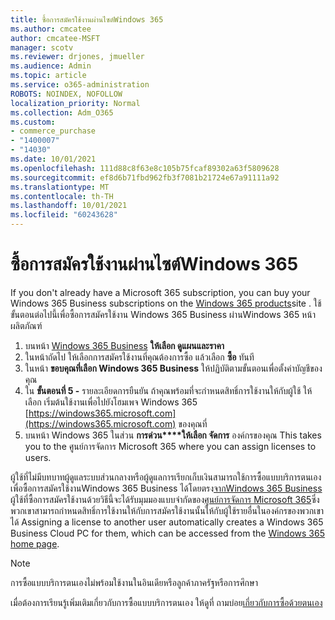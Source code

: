 ```yaml
---
title: ซื้อการสมัครใช้งานผ่านไซต์Windows 365
ms.author: cmcatee
author: cmcatee-MSFT
manager: scotv
ms.reviewer: drjones, jmueller
ms.audience: Admin
ms.topic: article
ms.service: o365-administration
ROBOTS: NOINDEX, NOFOLLOW
localization_priority: Normal
ms.collection: Adm_O365
ms.custom:
- commerce_purchase
- "1400007"
- "14030"
ms.date: 10/01/2021
ms.openlocfilehash: 111d88c8f63e8c105b75fcaf89302a63f5809628
ms.sourcegitcommit: ef8d6b71fbd962fb3f7081b21724e67a91111a92
ms.translationtype: MT
ms.contentlocale: th-TH
ms.lasthandoff: 10/01/2021
ms.locfileid: "60243628"
---
```

# <a name="buy-subscriptions-through-the-windows-365-products-site"></a>ซื้อการสมัครใช้งานผ่านไซต์Windows 365

If you don't already have a Microsoft 365 subscription, you can buy your Windows 365 Business subscriptions on the [Windows 365 products](https://www.microsoft.com/windows-365/business/compare-plans-pricing?rtc=1)site . ใช้ขั้นตอนต่อไปนี้เพื่อซื้อการสมัครใช้งาน Windows 365 Business ผ่านWindows 365 หน้าผลิตภัณฑ์

1. บนหน้า [Windows 365 Business](https://www.microsoft.com/windows-365/business?rtc=1) **ให้เลือก ดูแผนและราคา**
2. ในหน้าถัดไป ให้เลือกการสมัครใช้งานที่คุณต้องการซื้อ แล้วเลือก **ซื้อ** ทันที
3. ในหน้า **ขอบคุณที่เลือก Windows 365 Business** ให้ปฏิบัติตามขั้นตอนเพื่อตั้งค่าบัญชีของคุณ
4. ใน **ขั้นตอนที่ 5 -** รายละเอียดการยืนยัน ถ้าคุณพร้อมที่จะกําหนดสิทธิ์การใช้งานให้กับผู้ใช้ ให้เลือก เริ่มต้นใช้งานเพื่อไปยังโฮมเพจ Windows 365 [https://windows365.microsoft.com](https://windows365.microsoft.com) ของคุณที่
5. บนหน้า Windows 365 ในส่วน **การด่วน****ให้เลือก จัดการ** องค์กรของคุณ This takes you to the ศูนย์การจัดการ Microsoft 365 where you can assign licenses to users.

ผู้ใช้ที่ไม่มีบทบาทผู้ดูแลระบบส่วนกลางหรือผู้ดูแลการเรียกเก็บเงินสามารถใช้การซื้อแบบบริการตนเองเพื่อซื้อการสมัครใช้งานWindows 365 Business ได้โดยตรง[จากWindows 365 Business](https://www.microsoft.com/windows-365/business?rtc=1) ผู้ใช้ที่ซื้อการสมัครใช้งานด้วยวิธีนี้จะได้รับมุมมองแบบจํากัดของ[ศูนย์การจัดการ Microsoft 365](https://go.microsoft.com/fwlink/p/?linkid=2024339)ซึ่งพวกเขาสามารถกําหนดสิทธิ์การใช้งานให้กับการสมัครใช้งานนั้นให้กับผู้ใช้รายอื่นในองค์กรของพวกเขาได้ Assigning a license to another user automatically creates a Windows 365 Business Cloud PC for them, which can be accessed from the [Windows 365 home page](https://windows365.microsoft.com/).

> [!NOTE]
> การซื้อแบบบริการตนเองไม่พร้อมใช้งานในอินเดียหรือลูกค้าภาครัฐหรือการศึกษา

เมื่อต้องการเรียนรู้เพิ่มเติมเกี่ยวกับการซื้อแบบบริการตนเอง ให้ดูที่ ถามบ่อย[เกี่ยวกับการซื้อด้วยตนเอง](https://docs.microsoft.com/microsoft-365/commerce/subscriptions/self-service-purchase-faq)
